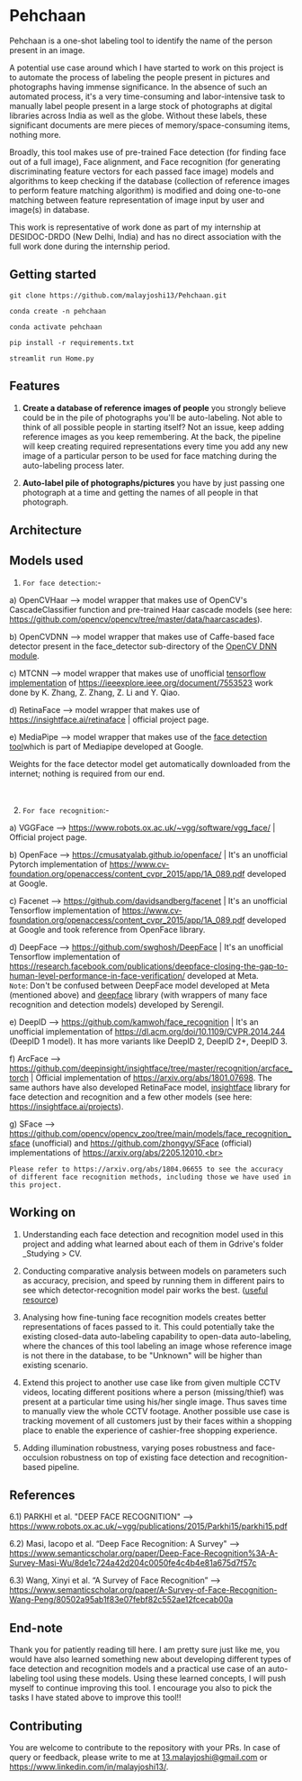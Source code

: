 # Pehchaan

Pehchaan is a one-shot labeling tool to identify the name of the person present in an image. <br>

A potential use case around which I have started to work on this project is to automate the process of labeling the people present in pictures and photographs having immense significance. In the absence of such an automated process, it's a very time-consuming and labor-intensive task to manually label people present in a large stock of photographs at digital libraries across India as well as the globe. Without these labels, these significant documents are mere pieces of memory/space-consuming items, nothing more. <br>

Broadly, this tool makes use of pre-trained Face detection (for finding face out of a full image), Face alignment, and Face recognition (for generating discriminating feature vectors for each passed face image) models and algorithms to keep checking if the database (collection of reference images to perform feature matching algorithm) is modified and doing one-to-one matching between feature representation of image input by user and image(s) in database. <br>

This work is representative of work done as part of my internship at DESIDOC-DRDO (New Delhi, India) and has no direct association with the full work done during the internship period. 

## Getting started
```
git clone https://github.com/malayjoshi13/Pehchaan.git

conda create -n pehchaan

conda activate pehchaan

pip install -r requirements.txt

streamlit run Home.py
```

## Features

1) **Create a database of reference images of people** you strongly believe could be in the pile of photographs you'll be auto-labeling. Not able to think of all possible people in starting itself? Not an issue, keep adding reference images as you keep remembering. At the back, the pipeline will keep creating required representations every time you add any new image of a particular person to be used for face matching during the auto-labeling process later.

2) **Auto-label pile of photographs/pictures** you have by just passing one photograph at a time and getting the names of all people in that photograph.

## Architecture


## Models used

1) `For face detection`:- <br>

a) OpenCVHaar --> model wrapper that makes use of OpenCV's CascadeClassifier function and pre-trained Haar cascade models (see here: https://github.com/opencv/opencv/tree/master/data/haarcascades). <br>

b) OpenCVDNN --> model wrapper that makes use of Caffe-based face detector present in the face_detector sub-directory of the [OpenCV DNN module](https://github.com/opencv/opencv/tree/master/samples/dnn/face_detector). <br>
 
c) MTCNN --> model wrapper that makes use of unofficial [tensorflow implementation](https://github.com/ipazc/mtcnn) of https://ieeexplore.ieee.org/document/7553523 work done by K. Zhang, Z. Zhang, Z. Li and Y. Qiao. <br>

d) RetinaFace --> model wrapper that makes use of https://insightface.ai/retinaface | official project page. <br>

e) MediaPipe --> model wrapper that makes use of the [face detection tool](https://developers.google.com/mediapipe/solutions/vision/face_detector)which is part of Mediapipe developed at Google. <br>

Weights for the face detector model get automatically downloaded from the internet; nothing is required from our end.
<br><br><br>

2) `For face recognition`:- <br>

a) VGGFace --> https://www.robots.ox.ac.uk/~vgg/software/vgg_face/ | Official project page. <br>

b) OpenFace --> https://cmusatyalab.github.io/openface/ | It's an unofficial Pytorch implementation of https://www.cv-foundation.org/openaccess/content_cvpr_2015/app/1A_089.pdf developed at Google. <br>

c) Facenet --> https://github.com/davidsandberg/facenet | It's an unofficial Tensorflow implementation of https://www.cv-foundation.org/openaccess/content_cvpr_2015/app/1A_089.pdf developed at Google and took reference from OpenFace library. <br>

d) DeepFace --> https://github.com/swghosh/DeepFace | It's an unofficial Tensorflow implementation of https://research.facebook.com/publications/deepface-closing-the-gap-to-human-level-performance-in-face-verification/ developed at Meta. <br>
`Note`: Don't be confused between DeepFace model developed at Meta (mentioned above) and [deepface](https://github.com/serengil/deepface) library (with wrappers of many face recognition and detection models) developed by Serengil. <br>

e) DeepID --> https://github.com/kamwoh/face_recognition | It's an unofficial implementation of https://dl.acm.org/doi/10.1109/CVPR.2014.244 (DeepID 1 model). It has more variants like DeepID 2, DeepID 2+, DeepID 3. <br> 

f) ArcFace --> https://github.com/deepinsight/insightface/tree/master/recognition/arcface_torch | Official implementation of https://arxiv.org/abs/1801.07698. The same authors have also developed RetinaFace model, [insightface](https://github.com/deepinsight/insightface) library for face detection and recognition and a few other models (see here: https://insightface.ai/projects). <br>

g) SFace --> https://github.com/opencv/opencv_zoo/tree/main/models/face_recognition_sface (unofficial) and https://github.com/zhongyy/SFace (official) implementations of https://arxiv.org/abs/2205.12010.<br>

`Please refer to https://arxiv.org/abs/1804.06655 to see the accuracy of different face recognition methods, including those we have used in this project.`

## Working on

1) Understanding each face detection and recognition model used in this project and adding what learned about each of them in Gdrive's folder _Studying > CV. <br>

2) Conducting comparative analysis between models on parameters such as accuracy, precision, and speed by running them in different pairs to see which detector-recognition model pair works the best. ([useful resource](https://towardsdatascience.com/face-detection-models-which-to-use-and-why-d263e82c302c))

3) Analysing how fine-tuning face recognition models creates better representations of faces passed to it. This could potentially take the existing closed-data auto-labeling capability to open-data auto-labeling, where the chances of this tool labeling an image whose reference image is not there in the database, to be "Unknown" will be higher than existing scenario.

4) Extend this project to another use case like from given multiple CCTV videos, locating different positions where a person (missing/thief) was present at a particular time using his/her single image. Thus saves time to manually view the whole CCTV footage. Another possible use case is tracking movement of all customers just by their faces within a shopping place to enable the experience of cashier-free shopping experience.

5) Adding illumination robustness, varying poses robustness and face-occulsion robustness on top of existing face detection and recognition-based pipeline.

## References

6.1) PARKHI et al. "DEEP FACE RECOGNITION" --> https://www.robots.ox.ac.uk/~vgg/publications/2015/Parkhi15/parkhi15.pdf <br>

6.2) Masi, Iacopo et al. “Deep Face Recognition: A Survey" --> https://www.semanticscholar.org/paper/Deep-Face-Recognition%3A-A-Survey-Masi-Wu/8de1c724a42d204c0050fe4c4b4e81a675d7f57c  <br>

6.3) Wang, Xinyi et al. “A Survey of Face Recognition” --> https://www.semanticscholar.org/paper/A-Survey-of-Face-Recognition-Wang-Peng/80502a95ab1f83e07febf82c552ae12fcecab00a  <br>

## End-note
Thank you for patiently reading till here. I am pretty sure just like me, you would have also learned something new about developing different types of face detection and recognition models and a practical use case of an auto-labeling tool using these models. Using these learned concepts, I will push myself to continue improving this tool. I encourage you also to pick the tasks I have stated above to improve this tool!!

## Contributing
You are welcome to contribute to the repository with your PRs. In case of query or feedback, please write to me at 13.malayjoshi@gmail.com or https://www.linkedin.com/in/malayjoshi13/.
